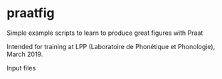 # praatfig
Simple example scripts to learn to produce great figures with Praat 

Intended for training at LPP (Laboratoire de Phonétique et Phonologie), March 2019.

Input files
